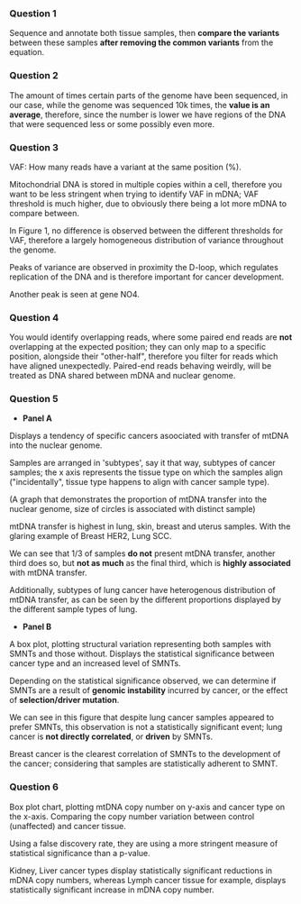 ### Question 1

Sequence and annotate both tissue samples, then **compare the variants** between these samples **after removing the common variants** from the equation.

### Question 2

The amount of times certain parts of the genome have been sequenced, in our case, while the genome was sequenced 10k times, the **value is an average**, therefore, since the number is lower we have regions of the DNA that were sequenced less or some possibly even more.

### Question 3

VAF: How many reads have a variant at the same position (%).

Mitochondrial DNA is stored in multiple copies within a cell, therefore you want to be less stringent when trying to identify VAF in mDNA; VAF threshold is much higher, due to obviously there being a lot more mDNA to compare between.

In Figure 1, no difference is observed between the different thresholds for VAF, therefore a largely homogeneous distribution of variance throughout the genome. 

Peaks of variance are observed in proximity the D-loop, which regulates replication of the DNA and is therefore important for cancer development. 

Another peak is seen at gene NO4.

### Question 4

You would identify overlapping reads, where some paired end reads are **not** overlapping at the expected position; they can only map to a specific position, alongside their "other-half", therefore you filter for reads which have aligned unexpectedly. Paired-end reads behaving weirdly, will be treated as DNA shared between mDNA and nuclear genome.

### Question 5

* **Panel A**

Displays a tendency of specific cancers asoociated with transfer of mtDNA into the nuclear genome. 

Samples are arranged in 'subtypes', say it that way, subtypes of cancer samples; the x axis represents the tissue type on which the samples align ("incidentally", tissue type happens to align with cancer sample type).

(A graph that demonstrates the proportion of mtDNA transfer into the nuclear genome, size of circles is associated with distinct sample) 

mtDNA transfer is highest in lung, skin, breast and uterus samples. With the glaring example of Breast HER2, Lung SCC.

We can see that 1/3 of samples **do not** present mtDNA transfer, another third does so, but **not as much** as the final third, which is **highly associated** with mtDNA transfer. 

Additionally, subtypes of lung cancer have heterogenous distribution of mtDNA transfer, as can be seen by the different proportions displayed by the different sample types of lung.

* **Panel B**

A box plot, plotting structural variation representing both samples with SMNTs and those without. Displays the statistical significance between cancer type and an increased level of SMNTs.

Depending on the statistical significance observed, we can determine if SMNTs are a result of **genomic instability** incurred by cancer, or the effect of **selection/driver mutation**.

We can see in this figure that despite lung cancer samples appeared to prefer SMNTs, this observation is not a statistically significant event; lung cancer is **not directly correlated**, or **driven** by SMNTs.

Breast cancer is the clearest correlation of SMNTs to the development of the cancer; considering that samples are statistically adherent to SMNT.

### Question 6

Box plot chart, plotting mtDNA copy number on y-axis and cancer type on the x-axis. Comparing the copy number variation between control (unaffected) and cancer tissue.

Using a false discovery rate, they are using a more stringent measure of statistical significance than a p-value.

Kidney, Liver cancer types display statistically significant reductions in mDNA copy numbers, whereas Lymph cancer tissue for example, displays statistically significant increase in mDNA copy number.

